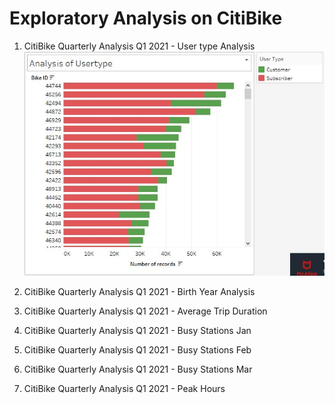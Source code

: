 # Exploratory Analysis on CitiBike

1. CitiBike Quarterly Analysis Q1 2021 - User type Analysis
![UserType](/Images/AnalysisofUserType.jpg)

2. CitiBike Quarterly Analysis Q1 2021 - Birth Year Analysis

3. CitiBike Quarterly Analysis Q1 2021 - Average Trip Duration

4. CitiBike Quarterly Analysis Q1 2021 - Busy Stations Jan

5. CitiBike Quarterly Analysis Q1 2021 - Busy Stations Feb

6. CitiBike Quarterly Analysis Q1 2021 - Busy Stations Mar

7. CitiBike Quarterly Analysis Q1 2021 - Peak Hours